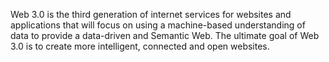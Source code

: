 Web 3.0 is the third generation of internet services for websites and applications that will
focus on using a machine-based understanding of data to provide a data-driven and Semantic Web.
The ultimate goal of Web 3.0 is to create more intelligent, connected and open websites.
